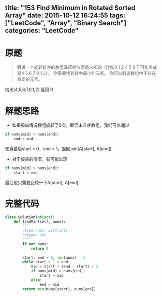 title: "153 Find Minimum in Rotated Sorted Array"
date: 2015-10-12 16:24:55
tags: ["LeetCode", "Array", "Binary Search"]
categories: "LeetCode"
---

# 原题
 >假设一个旋转排序的数组其起始位置是未知的（比如0 1 2 4 5 6 7 可能变成是4 5 6 7 0 1 2）。
你需要找到其中最小的元素。
你可以假设数组中不存在重复的元素。

给出[4,5,6,7,0,1,2]  返回 0

# 解题思路
* 如果极端情况数组旋转了0次，即仍未升序数组，我们可以通过
```python
if nums[mid] < nums[end]:
    end = mid
```
使得最后start = 0，end = 1，返回min(A[start], A[end])
* 对于旋转的情况，有可能出现
```python
if nums[mid] > nums[end]:
    start = mid
```
最后也只需要比较一下A[start], A[end]

# 完整代码
```python
class Solution(object):
    def findMin(self, nums):
        """
        :type nums: List[int]
        :rtype: int
        """
        if not nums:
            return 0
            
        start, end = 0, len(nums) - 1
        while start + 1 < end:
            mid = start + (end - start) / 2
            if nums[mid] > nums[end]:
                start = mid
            else:
                end = mid
        return min(nums[start], nums[end])
```